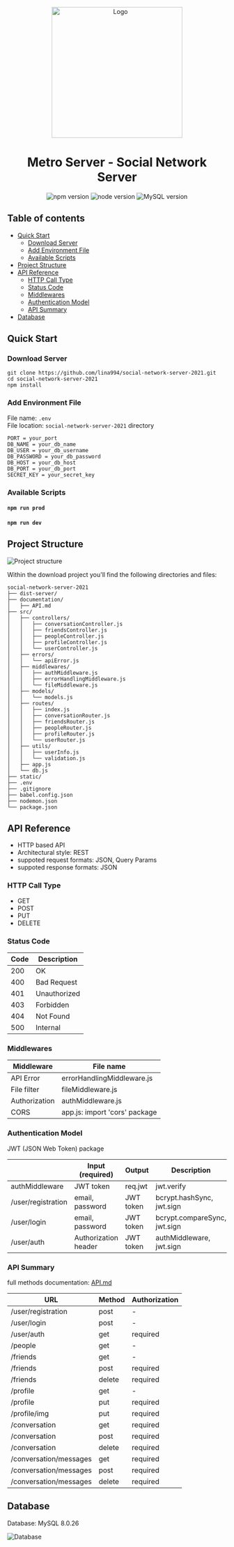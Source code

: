 
<p align="center">
  <img src="https://github.com/lina994/social-network-server-2021/blob/master/documentation/logo-server.svg?raw=true" alt="Logo" width="300"/>
</p>

<h1 align="center">
  Metro Server - Social Network Server
</h1>

<p align="center">
  <img src="https://shields.io/badge/npm-v6.14.10-blue" alt="npm version"/>
  <img src="https://img.shields.io/badge/node-14.15.4-blue" alt="node version"/>
  <img src="https://img.shields.io/badge/MySQL-8.0.26-blue" alt="MySQL version"/>
</p>


## Table of contents

- [Quick Start](#quick-start)
  - [Download Server](#download-server)
  - [Add Environment File](#add-environment-file)  
  - [Available Scripts](#available-scripts)
- [Project Structure](#project-structure)
- [API Reference](#api-reference)
  - [HTTP Call Type](#http-call-type)
  - [Status Code](#status-code)
  - [Middlewares](#middlewares)
  - [Authentication Model](#authentication-model)
  - [API Summary](#api-summary)
- [Database](#database)

## Quick Start

### Download Server

```
git clone https://github.com/lina994/social-network-server-2021.git
cd social-network-server-2021
npm install
```

### Add Environment File

File name: `.env`  
File location: `social-network-server-2021` directory

```
PORT = your_port
DB_NAME = your_db_name
DB_USER = your_db_username
DB_PASSWORD = your_db_password
DB_HOST = your_db_host
DB_PORT = your_db_port
SECRET_KEY = your_secret_key
```

### Available Scripts

#### `npm run prod`

#### `npm run dev`

## Project Structure

![Project structure](https://github.com/lina994/social-network-server-2021/blob/master/documentation/project_structure.png?raw=true "Project structure")

Within the download project you'll find the following directories and files:

```
social-network-server-2021
├── dist-server/
├── documentation/
│   ├── API.md
├── src/
│   ├── controllers/
│   │   ├── conversationController.js
│   │   ├── friendsController.js
│   │   ├── peopleController.js
│   │   ├── profileController.js
│   │   └── userController.js
│   ├── errors/
│   │   └── apiError.js
│   ├── middlewares/
│   │   ├── authMiddleware.js
│   │   ├── errorHandlingMiddleware.js
│   │   └── fileMiddleware.js
│   ├── models/
│   │   └── models.js
│   ├── routes/
│   │   ├── index.js
│   │   ├── conversationRouter.js
│   │   ├── friendsRouter.js
│   │   ├── peopleRouter.js
│   │   ├── profileRouter.js
│   │   └── userRouter.js
│   ├── utils/
│   │   ├── userInfo.js
│   │   └── validation.js
│   ├── app.js
│   └── db.js
├── static/
├── .env
├── .gitignore
├── babel.config.json
├── nodemon.json
└── package.json
```

## API Reference

- HTTP based API
- Architectural style: REST
- suppoted request formats: JSON, Query Params
- suppoted response formats: JSON

### HTTP Call Type

- GET
- POST
- PUT
- DELETE

### Status Code

| Code  | Description   |
| ----- | ------------- |
| 200   | OK            |
| 400   | Bad Request   |
| 401   | Unauthorized  |
| 403   | Forbidden     |
| 404   | Not Found     |
| 500   | Internal      |

### Middlewares

| Middleware     | File name                     |
| -------------- | ----------------------------- |
| API Error      | errorHandlingMiddleware.js    |
| File filter    | fileMiddleware.js             |
| Authorization  | authMiddleware.js             |
| CORS           | app.js: import 'cors' package |

### Authentication Model

JWT (JSON Web Token) package

|                      | Input (required)      | Output     | Description                   |
| -------------------- | --------------------- | -----------|-------------------------------|
| authMiddleware       | JWT token             | req.jwt   | jwt.verify                    |
| /user/registration   | email, password       | JWT token  | bcrypt.hashSync, jwt.sign     |
| /user/login          | email, password       | JWT token  | bcrypt.compareSync, jwt.sign  |
| /user/auth           | Authorization header  | JWT token  | authMiddleware, jwt.sign      |

### API Summary

full methods documentation: [API.md](https://github.com/lina994/social-network-server-2021/blob/master/documentation/API.md)


| URL                     | Method    | Authorization |
| ----------------------- | --------- | ------------- |
| /user/registration      | post      | -             |
| /user/login             | post      | -             |
| /user/auth              | get       | required      |
| /people                 | get       | -             |
| /friends                | get       | -             |
| /friends                | post      | required      |
| /friends                | delete    | required      |
| /profile                | get       | -             |
| /profile                | put       | required      |
| /profile/img            | put       | required      |
| /conversation           | get       | required      |
| /conversation           | post      | required      |
| /conversation           | delete    | required      |
| /conversation/messages  | get       | required      |
| /conversation/messages  | post      | required      |
| /conversation/messages  | delete    | required      |

## Database

Database: MySQL 8.0.26

![Database](https://github.com/lina994/social-network-server-2021/blob/master/documentation/db_sn.png?raw=true "Database")


